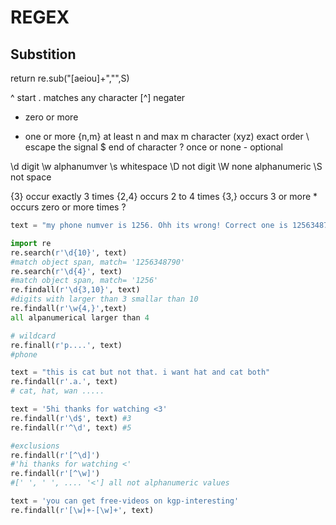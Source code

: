 # REGEX

## Substition
return re.sub("[aeiou]+","",S)

^ start
. matches any character
[^] negater
* zero or more
+ one or more
{n,m} at least n and max m character
(xyz) exact order
\ escape the signal
$ end of character
? once or none - optional

\d digit
\w alphanumver
\s whitespace
\D not digit
\W none alphanumeric
\S not space

{3} occur exactly 3 times
{2,4} occurs 2 to 4 times
{3,} occurs 3 or more
\* occurs zero or more times
?

```python
text = "my phone numver is 1256. Ohh its wrong! Correct one is 1256348790. call me!"

import re
re.search(r'\d{10}', text)
#match object span, match= '1256348790'
re.search(r'\d{4}', text)
#match object span, match= '1256'
re.findall(r'\d{3,10}', text)
#digits with larger than 3 smallar than 10
re.findall(r'\w{4,}',text)
all alpanumerical larger than 4

# wildcard
re.finall(r'p....', text)
#phone

text = "this is cat but not that. i want hat and cat both"
re.findall(r'.a.', text)
# cat, hat, wan .....

text = '5hi thanks for watching <3'
re.findall(r'\d$', text) #3
re.findall(r'^\d', text) #5

#exclusions
re.findall(r'[^\d]')
#'hi thanks for watching <'
re.findall(r'[^\w]')
#[' ', ' ', .... '<'] all not alphanumeric values

text = 'you can get free-videos on kgp-interesting'
re.findall(r'[\w]+-[\w]+', text)
